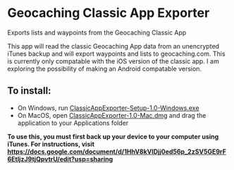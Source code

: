 # Geocaching Classic App Exporter
Exports lists and waypoints from the Geocaching Classic App

This app will read the classic Geocaching App data from an unencrypted iTunes backup and will export waypoints and lists to geocaching.com. This is currently only compatable with the iOS version of the classic app. I am exploring the possibility of making an Android compatable version.

## To install:
* On Windows, run [ClassicAppExporter-Setup-1.0-Windows.exe](https://github.com/kckd/ClassicAppExporter/releases/download/1.0/ClassicAppExporter-Setup-1.0-Windows.exe)
* On MacOS, open [ClassicAppExporter-1.0-Mac.dmg](https://github.com/kckd/ClassicAppExporter/releases/download/1.0/ClassicAppExporter-1.0-Mac.dmg) and drag the application to your Applications folder

**To use this, you must first back up your device to your computer using iTunes. For instructions, visit https://docs.google.com/document/d/1HhV8kVIDjj0ed56p_2zSV5GE9rF6EtljzJ9tjQpvtrU/edit?usp=sharing**

